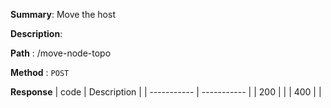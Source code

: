 **Summary**: Move the host

**Description**:

**Path** : /move-node-topo

**Method** : `POST`

**Response**
| code      | Description |
| ----------- | ----------- |
|  200   |       |
|  400   |       |

